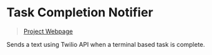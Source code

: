 # Task Completion Notifier
> [Project Webpage]()

Sends a text using Twilio API when a terminal based task is complete.


